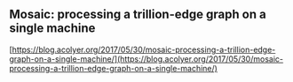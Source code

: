 ## Mosaic: processing a trillion-edge graph on a single machine
  
  [https://blog.acolyer.org/2017/05/30/mosaic-processing-a-trillion-edge-graph-on-a-single-machine/](https://blog.acolyer.org/2017/05/30/mosaic-processing-a-trillion-edge-graph-on-a-single-machine/)
